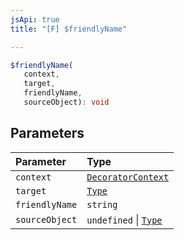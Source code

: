 ```yaml
---
jsApi: true
title: "[F] $friendlyName"

---
```

```ts
$friendlyName(
   context, 
   target, 
   friendlyName, 
   sourceObject): void
```

## Parameters

| Parameter | Type |
| :------ | :------ |
| `context` | [`DecoratorContext`](../interfaces/DecoratorContext.md) |
| `target` | [`Type`](../type-aliases/Type.md) |
| `friendlyName` | `string` |
| `sourceObject` | `undefined` \| [`Type`](../type-aliases/Type.md) |
